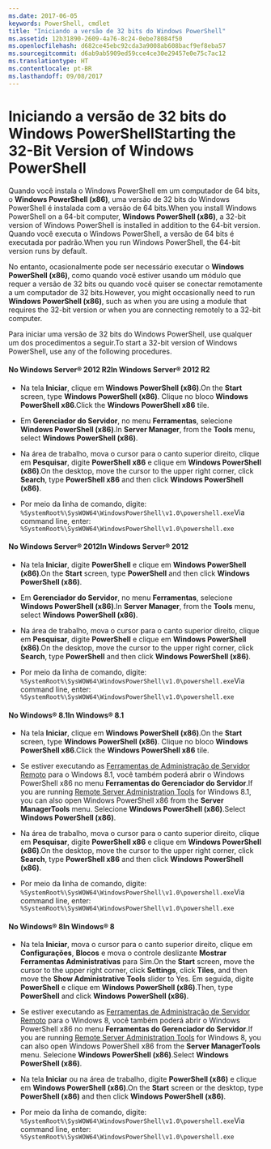 ```yaml
---
ms.date: 2017-06-05
keywords: PowerShell, cmdlet
title: "Iniciando a versão de 32 bits do Windows PowerShell"
ms.assetid: 12b31890-2609-4a76-8c24-0ebe78084f50
ms.openlocfilehash: d682ce45ebc92cda3a9008ab608bacf9ef8eba57
ms.sourcegitcommit: d6ab9ab5909ed59cce4ce30e29457e0e75c7ac12
ms.translationtype: HT
ms.contentlocale: pt-BR
ms.lasthandoff: 09/08/2017
---
```

# <a name="starting-the-32-bit-version-of-windows-powershell"></a><span data-ttu-id="812ce-103">Iniciando a versão de 32 bits do Windows PowerShell</span><span class="sxs-lookup"><span data-stu-id="812ce-103">Starting the 32-Bit Version of Windows PowerShell</span></span>
<span data-ttu-id="812ce-104">Quando você instala o Windows PowerShell em um computador de 64 bits, o **Windows PowerShell (x86)**, uma versão de 32 bits do Windows PowerShell é instalada com a versão de 64 bits.</span><span class="sxs-lookup"><span data-stu-id="812ce-104">When you install Windows PowerShell on a 64-bit computer, **Windows PowerShell (x86)**, a 32-bit version of Windows PowerShell is installed in addition to the 64-bit version.</span></span> <span data-ttu-id="812ce-105">Quando você executa o Windows PowerShell, a versão de 64 bits é executada por padrão.</span><span class="sxs-lookup"><span data-stu-id="812ce-105">When you run Windows PowerShell, the 64-bit version runs by default.</span></span>

<span data-ttu-id="812ce-106">No entanto, ocasionalmente pode ser necessário executar o **Windows PowerShell (x86)**, como quando você estiver usando um módulo que requer a versão de 32 bits ou quando você quiser se conectar remotamente a um computador de 32 bits.</span><span class="sxs-lookup"><span data-stu-id="812ce-106">However, you might occasionally need to run **Windows PowerShell (x86)**, such as when you are using a module that requires the 32-bit version or when you are connecting remotely to a 32-bit computer.</span></span>

<span data-ttu-id="812ce-107">Para iniciar uma versão de 32 bits do Windows PowerShell, use qualquer um dos procedimentos a seguir.</span><span class="sxs-lookup"><span data-stu-id="812ce-107">To start a 32-bit version of Windows PowerShell, use any of the following procedures.</span></span>

#### <a name="in-windows-server-2012-r2"></a><span data-ttu-id="812ce-108">No Windows Server® 2012 R2</span><span class="sxs-lookup"><span data-stu-id="812ce-108">In Windows Server® 2012 R2</span></span>

- <span data-ttu-id="812ce-109">Na tela **Iniciar**, clique em **Windows PowerShell (x86)**.</span><span class="sxs-lookup"><span data-stu-id="812ce-109">On the **Start** screen, type **Windows PowerShell (x86)**.</span></span> <span data-ttu-id="812ce-110">Clique no bloco **Windows PowerShell x86**.</span><span class="sxs-lookup"><span data-stu-id="812ce-110">Click the **Windows PowerShell x86** tile.</span></span>

- <span data-ttu-id="812ce-111">Em **Gerenciador do Servidor**, no menu **Ferramentas**, selecione **Windows PowerShell (x86)**.</span><span class="sxs-lookup"><span data-stu-id="812ce-111">In **Server Manager**, from the **Tools** menu, select **Windows PowerShell (x86)**.</span></span>

- <span data-ttu-id="812ce-112">Na área de trabalho, mova o cursor para o canto superior direito, clique em **Pesquisar**, digite **PowerShell x86** e clique em **Windows PowerShell (x86)**.</span><span class="sxs-lookup"><span data-stu-id="812ce-112">On the desktop, move the cursor to the upper right corner, click **Search**, type **PowerShell x86** and then click **Windows PowerShell (x86)**.</span></span>

- <span data-ttu-id="812ce-113">Por meio da linha de comando, digite: `%SystemRoot%\SysWOW64\WindowsPowerShell\v1.0\powershell.exe`</span><span class="sxs-lookup"><span data-stu-id="812ce-113">Via command line, enter: `%SystemRoot%\SysWOW64\WindowsPowerShell\v1.0\powershell.exe`</span></span>

#### <a name="in-windows-server-2012"></a><span data-ttu-id="812ce-114">No Windows Server® 2012</span><span class="sxs-lookup"><span data-stu-id="812ce-114">In Windows Server® 2012</span></span>

- <span data-ttu-id="812ce-115">Na tela **Iniciar**, digite **PowerShell** e clique em **Windows PowerShell (x86)**.</span><span class="sxs-lookup"><span data-stu-id="812ce-115">On the **Start** screen, type **PowerShell** and then click **Windows PowerShell (x86)**.</span></span>

- <span data-ttu-id="812ce-116">Em **Gerenciador do Servidor**, no menu **Ferramentas**, selecione **Windows PowerShell (x86)**.</span><span class="sxs-lookup"><span data-stu-id="812ce-116">In **Server Manager**, from the **Tools** menu, select **Windows PowerShell (x86)**.</span></span>

- <span data-ttu-id="812ce-117">Na área de trabalho, mova o cursor para o canto superior direito, clique em **Pesquisar**, digite **PowerShell** e clique em **Windows PowerShell (x86)**.</span><span class="sxs-lookup"><span data-stu-id="812ce-117">On the desktop, move the cursor to the upper right corner, click **Search**, type **PowerShell** and then click **Windows PowerShell (x86)**.</span></span>

- <span data-ttu-id="812ce-118">Por meio da linha de comando, digite: `%SystemRoot%\SysWOW64\WindowsPowerShell\v1.0\powershell.exe`</span><span class="sxs-lookup"><span data-stu-id="812ce-118">Via command line, enter: `%SystemRoot%\SysWOW64\WindowsPowerShell\v1.0\powershell.exe`</span></span>

#### <a name="in-windows-81"></a><span data-ttu-id="812ce-119">No Windows® 8.1</span><span class="sxs-lookup"><span data-stu-id="812ce-119">In Windows® 8.1</span></span>

- <span data-ttu-id="812ce-120">Na tela **Iniciar**, clique em **Windows PowerShell (x86)**.</span><span class="sxs-lookup"><span data-stu-id="812ce-120">On the **Start** screen, type **Windows PowerShell (x86)**.</span></span> <span data-ttu-id="812ce-121">Clique no bloco **Windows PowerShell x86**.</span><span class="sxs-lookup"><span data-stu-id="812ce-121">Click the **Windows PowerShell x86** tile.</span></span>

- <span data-ttu-id="812ce-122">Se estiver executando as [Ferramentas de Administração de Servidor Remoto](http://go.microsoft.com/fwlink/?LinkID=304145) para o Windows 8.1, você também poderá abrir o Windows PowerShell x86 no menu **Ferramentas do Gerenciador do Servidor**.</span><span class="sxs-lookup"><span data-stu-id="812ce-122">If you are running [Remote Server Administration Tools](http://go.microsoft.com/fwlink/?LinkID=304145) for Windows 8.1, you can also open Windows PowerShell x86 from the **Server ManagerTools** menu.</span></span> <span data-ttu-id="812ce-123">Selecione **Windows PowerShell (x86)**.</span><span class="sxs-lookup"><span data-stu-id="812ce-123">Select **Windows PowerShell (x86)**.</span></span>

- <span data-ttu-id="812ce-124">Na área de trabalho, mova o cursor para o canto superior direito, clique em **Pesquisar**, digite **PowerShell x86** e clique em **Windows PowerShell (x86)**.</span><span class="sxs-lookup"><span data-stu-id="812ce-124">On the desktop, move the cursor to the upper right corner, click **Search**, type **PowerShell x86** and then click **Windows PowerShell (x86)**.</span></span>
   
- <span data-ttu-id="812ce-125">Por meio da linha de comando, digite: `%SystemRoot%\SysWOW64\WindowsPowerShell\v1.0\powershell.exe`</span><span class="sxs-lookup"><span data-stu-id="812ce-125">Via command line, enter: `%SystemRoot%\SysWOW64\WindowsPowerShell\v1.0\powershell.exe`</span></span>

#### <a name="in-windows-8"></a><span data-ttu-id="812ce-126">No Windows® 8</span><span class="sxs-lookup"><span data-stu-id="812ce-126">In Windows® 8</span></span>

- <span data-ttu-id="812ce-127">Na tela **Iniciar**, mova o cursor para o canto superior direito, clique em **Configurações**, **Blocos** e mova o controle deslizante **Mostrar Ferramentas Administrativas** para Sim.</span><span class="sxs-lookup"><span data-stu-id="812ce-127">On the **Start** screen, move the cursor to the upper right corner, click **Settings**, click **Tiles**, and then move the **Show Administrative Tools** slider to Yes.</span></span> <span data-ttu-id="812ce-128">Em seguida, digite **PowerShell** e clique em **Windows PowerShell (x86)**.</span><span class="sxs-lookup"><span data-stu-id="812ce-128">Then, type **PowerShell** and click **Windows PowerShell (x86)**.</span></span>

- <span data-ttu-id="812ce-129">Se estiver executando as [Ferramentas de Administração de Servidor Remoto](http://www.microsoft.com/download/details.aspx?id=28972) para o Windows 8, você também poderá abrir o Windows PowerShell x86 no menu **Ferramentas do Gerenciador do Servidor**.</span><span class="sxs-lookup"><span data-stu-id="812ce-129">If you are running [Remote Server Administration Tools](http://www.microsoft.com/download/details.aspx?id=28972) for Windows 8, you can also open Windows PowerShell x86 from the **Server ManagerTools** menu.</span></span> <span data-ttu-id="812ce-130">Selecione **Windows PowerShell (x86)**.</span><span class="sxs-lookup"><span data-stu-id="812ce-130">Select **Windows PowerShell (x86)**.</span></span>

- <span data-ttu-id="812ce-131">Na tela **Iniciar** ou na área de trabalho, digite **PowerShell (x86)** e clique em **Windows PowerShell (x86)**.</span><span class="sxs-lookup"><span data-stu-id="812ce-131">On the **Start** screen or the desktop, type **PowerShell (x86)** and then click **Windows PowerShell (x86)**.</span></span>

- <span data-ttu-id="812ce-132">Por meio da linha de comando, digite: `%SystemRoot%\SysWOW64\WindowsPowerShell\v1.0\powershell.exe`</span><span class="sxs-lookup"><span data-stu-id="812ce-132">Via command line, enter: `%SystemRoot%\SysWOW64\WindowsPowerShell\v1.0\powershell.exe`</span></span>

